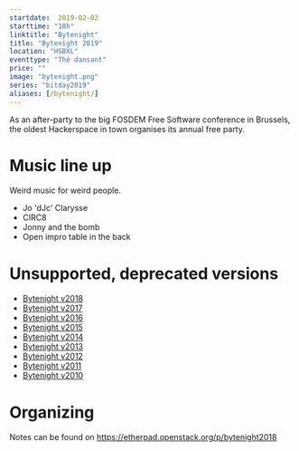 ```yaml
---
startdate:  2019-02-02
starttime: "18h"
linktitle: "Bytenight"
title: "Bytenight 2019"
location: "HSBXL"
eventtype: "Thé dansant"
price: ""
image: "bytenight.png"
series: "bitday2019"
aliases: [/bytenight/]
---
```


As an after-party to the big FOSDEM Free Software conference in Brussels, the oldest Hackerspace in town organises its annual free party.

# Music line up
Weird music for weird people.

* Jo 'dJc' Clarysse
* CIRC8
* Jonny and the bomb
* Open impro table in the back

# Unsupported, deprecated versions
- [Bytenight v2018](https://wiki.hsbxl.be/Bytenight_2018)
- [Bytenight v2017](https://wiki.hsbxl.be/Bytenight_2017)
- [Bytenight v2016](https://wiki.hsbxl.be/Bytenight_2016)
- [Bytenight v2015](https://wiki.hsbxl.be/Bytenight_2015)
- [Bytenight v2014](https://wiki.hsbxl.be/Bytenight_2014)
- [Bytenight v2013](https://wiki.hsbxl.be/Bytenight_2013)
- [Bytenight v2012](https://wiki.hsbxl.be/Bytenight_2012)
- [Bytenight v2011](https://wiki.hsbxl.be/Bytenight_2011)
- [Bytenight v2010](https://wiki.hsbxl.be/Bytenight_2010)


# Organizing
Notes can be found on https://etherpad.openstack.org/p/bytenight2018

